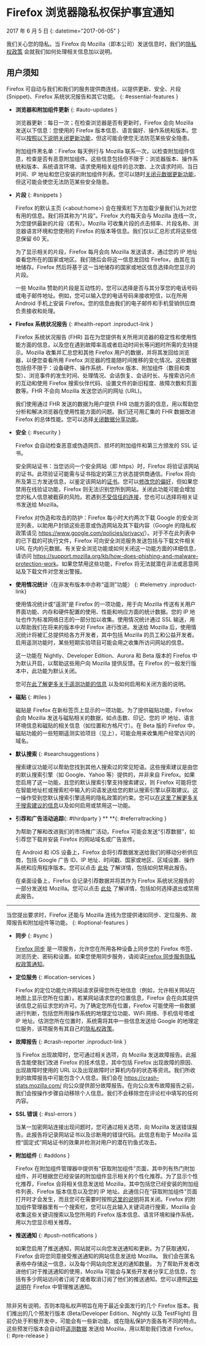 # Firefox 浏览器隐私权保护事宜通知

2017 年 6 月 5 日
{: datetime="2017-06-05" }

我们关心您的隐私。当 Firefox 向 Mozilla（即本公司）发送信息时，我们的[隐私权政策](https://www.mozilla.org/privacy/) 会就我们如何处理相关信息加以说明。

## 用户须知

Firefox 可自动与我们和我们的服务提供商连线，以提供更新、安全、片段 (Snippet)、Firefox 系统状况报告和其它功能。
{: #essential-features }

* **浏览器和附加组件更新**
{: #auto-updates }

	浏览器更新：每日一次；在检查浏览器是否有更新时，Firefox 会向 Mozilla 发送以下信息：您使用的 Firefox 版本信息、语言偏好、操作系统和版本。您可以[按照以下说明关闭更新功能](https://support.mozilla.org/kb/how-stop-firefox-automatically-making-connections#w_auto-update-checking)，但这可能会使您无法防范某些安全隐患。

	附加组件黑名单：Firefox 每天例行与 Mozilla 联系一次，以检查附加组件信息，检查是否有恶意附加组件。这些信息包括但不限于：浏览器版本、操作系统和版本、系统语言环境、请求使用相关组件的总次数、上次请求时间、当日时间、IP 地址和您已安装的附加组件列表。您可以随时[关闭元数据更新功能](https://blog.mozilla.org/addons/how-to-opt-out-of-add-on-metadata-updates/)，但这可能会使您无法防范某些安全隐患。

* **片段**
{: #snippets }

	Firefox 的默认主页 (&lt;about:home&gt;) 会在搜索栏下方加载少量我们认为对您有用的信息。我们将其称为“片段”。Firefox 大约每天会与 Mozilla 连线一次，为您提供最新的片段（若有）。Mozilla 可收集片段的点击频率、片段名称、浏览器语言环境和您使用的 Firefox 的版本等信息。我们仅以汇总形式将这些信息保留 60 天。

	为了显示相关的片段，Firefox 每月会向 Mozilla 发送请求，通过您的 IP 地址查看您所在的国家或地区。我们随后会将这一信息发回给 Firefox，由其在当地储存。Firefox 然后将基于这一当地储存的国家或地区信息选择向您显示的片段。

	一些 Mozilla 赞助的片段是互动性的，您可以选择是否与其分享您的电话号码或电子邮件地址。例如，您可以输入您的电话号码来接收短信，以在所用 Android 手机上安装 Firefox。您的信息由我们的电子邮件和手机营销供应商负责接收和处理。

* **Firefox 系统状况报告**
{: #health-report .inproduct-link }

	Firefox 系统状况报告 (FHR) 旨在为您提供有关所用浏览器的稳定性和使用性能方面的信息，以及您在遇到故障率高或者启动时间长等问题时所需的支持提示。Mozilla 收集并汇总您和其他 Firefox 用户的数据，并将其发回给浏览器，以便您查看所用 Firefox 浏览器的性能随时间推移的变化情况。这些数据包括但不限于：设备硬件、操作系统、Firefox 版本、附加组件（数目和类型）、浏览事件的发生时间、处理情况、会话恢复、会话时长、与搜索访问点的互动和使用 Firefox 搜索伙伴代码、设置文件的新旧程度、故障次数和页面数等。FHR 不会向 Mozilla 发送您访问的网址 (URL)。

	我们使用通过 FHR 发送的数据为用户提供 FHR 功能方面的信息，用以帮助您分析和解决浏览器在使用性能方面的问题。我们还可用汇集的 FHR 数据改进 Firefox 的总体性能。您可以选择[关闭数据分享功能](https://support.mozilla.org/kb/firefox-health-report-understand-your-browser-perf#w_how-to-turn-data-sharing-on-or-off)。

* **安全**
{: #security }

	Firefox 会自动检查恶意或伪造网页、损坏的附加组件和第三方颁发的 SSL 证书。

	安全网站证书：当您访问一个安全网站（即 https）时，Firefox 将验证该网站的证书。此项验证可能需与证书指定的第三方状态提供商通信。Firefox 将向所及第三方发送信息，以鉴定该网站的[证书](https://support.mozilla.org/kb/secure-website-certificate)。您可以[修改您的偏好](https://support.mozilla.org/kb/advanced-settings-browsing-network-updates-encryption#w_certificates-tab)，但如果您禁用在线验证功能，Firefox 则无法识别您所到网站。关闭此功能可能会增加您的私人信息被截获的风险。若遇到[不受信任的连接](https://support.mozilla.org/kb/connection-untrusted-error-message)，您也可以选择将相关证书发送给 Mozilla。

	Firefox 对伪造和攻击的防护：Firefox 每小时大约两次下载 Google 的安全浏览列表，以助用户封锁这些恶意或伪造网站及其下载内容（Google 的隐私权政策请见 <https://www.google.com/policies/privacy/>）。对于不在此列表中的已下载的可执行文件，Firefox 可向安全浏览服务发送包括与下载文件相关 URL 在内的元数据。有关安全浏览功能或如何关闭这一功能方面的详细信息，请访问 <https://support.mozilla.org/kb/how-does-phishing-and-malware-protection-work>。如果您禁用这些功能，Firefox 将无法就潜在非法或恶意网站及下载文件对您发出警报。

* **使用情况统计**（在非发布版本中亦称“遥测”功能）
{: #telemetry .inproduct-link}

	使用情况统计或“遥测”是 Firefox 的一项功能，用于向 Mozilla 传送有关用户界面功能、内存和硬件配置的使用、性能和响应方面的统计数据。您的 IP 地址也作为标准网络日志的一部分加以收集。使用情况统计通过 SSL 输送，用以帮助我们在将来的版本中对 Firefox 进行改进。发送给 Mozilla 后，使用情况统计将被汇总提供给各方开发者，其中包括 Mozilla 的员工和公益开发者。启用遥测功能时，某些短期实验项目可能会用之收集所访问网站的信息。

	这一功能在 Nightly、Developer Edition、Aurora 和 Beta 版本的 Firefox 中为默认开启，以帮助这些用户向 Mozilla 提供反馈。在 Firefox 的一般发行版本中，此功能为默认关闭。

	您可[在此了解更多关于遥测功能的信息](https://support.mozilla.org/kb/send-performance-data-improve-firefox) 以及如何启用和关闭方面的说明。

* **磁贴**
{: #tiles }

	磁贴是 Firefox 在新标签页上显示的一项功能。为了提供磁贴功能，Firefox 会向 Mozilla 发送与磁贴相关的数据，如点击数、印记、您的 IP 地址、语言环境信息和磁贴的相关信息（如位置和方格尺寸）。在 Beta 版的 Firefox 中，磁贴功能的一些短期遥测实验项目（见上），可能会用来收集用户经常访问的域名。

* **默认搜索**
{: #searchsuggestions }

	搜索建议功能可以帮助您找到其他人搜索过的常见短语。这些搜索建议是由您的默认搜索引擎（如 Google、Yahoo 等）提供的，并非来自 Firefox。如果您启用了这一功能，且您的默认搜索引擎支持搜索建议，则 Firefox 可能将您在智能地址栏或搜索栏中输入的词语发送给您的默认搜索引擎以获取建议。这一操作受到您默认搜索引擎适用的隐私政策的约束。您可以[在这里了解更多关于搜索建议的信息](https://support.mozilla.org/kb/use-popular-search-suggestions-firefox-search-bar)以及如何启用或禁用这一功能。

* **引荐和广告活动追踪**{: #thirdparty } ** **{: #referraltracking }

	为帮助了解和改进我们的市场推广活动，Firefox 可能会发送“引荐数据”，如引荐您下载并安装 Firefox 的网站域名或广告宣传。
 
	在 Android 和 iOS 设备上，Firefox 会将引荐数据发送给我们的移动分析供应商，包括 Google 广告 ID、IP 地址、时间戳、国家或地区、区域设置、操作系统和应用程序版本。您可以点击 [此处](https://support.mozilla.org/kb/send-anonymous-usage-data-firefox-mobile-devices) 了解详情，包括如何禁用此报告。

	在桌面设备上，Firefox 会记录引荐数据并将其作为 Firefox 系统状况报告的一部分发送给 Mozilla。您可以点击 [此处](https://support.mozilla.org/kb/desktop-attribution-privacy) 了解详情，包括如何选择退出或禁用此报告。

---------------------------------------

当您提出要求时，Firefox 还能与 Mozilla 连线为您提供诸如同步、定位服务、故障报告和附加组件等功能。
{: #optional-features }

* **同步**
{: #sync }

	[Firefox 同步](https://www.mozilla.org/firefox/sync/) 是一项服务，允许您在所用各种设备上同步您的 Firefox 书签、浏览历史、密码和设置。如果您使用同步服务，请阅读[Firefox 同步服务隐私权政策通知](https://accounts.firefox.com/legal/privacy)。

* **定位服务**
{: #location-services }

	Firefox 的定位功能允许网站请求获得您所在地信息（例如，允许相关网站在地图上显示您所在位置）。若某网站请求您的位置信息，Firefox 会在向其提供该信息之前征求您的许可。为了确定您所在位置，Firefox 可能使用一些数据进行判断，包括您所用操作系统的地理定位功能、WiFi 网络、手机信号塔或 IP 地址。估测您所在位置时，系统需将其中一些信息发送给 Google 的地理定位服务，该项服务有其自己的[隐私权政策](https://www.google.com/privacy/lsf.html)。

* **故障报告**
{: #crash-reporter .inproduct-link }

	当 Firefox 出现故障时，您可通过相关选项，向 Mozilla 发送故障报告。此报告含能使我们改进 Firefox 的技术信息，其中包括 Firefox 出现故障的原因、出现故障时使用的 URL 以及出现故障时计算机内存的状态等资讯。我们所收到的故障报告中可能包含个人信息。我们会在 <https://crash-stats.mozilla.com/> 向公众提供部分故障报告。在向公众发布故障报告之前，我们会按操作步骤自动移除个人信息。我们不会移除您在评论栏中填写的任何内容。

* **SSL 错误**
{: #ssl-errors }

	当某一加密网站连接出现问题时，您可通过相关选项，向 Mozilla 发送错误报告。此报告将记录网站证书以及诊断用的错误代码。此信息有助于 Mozilla 监控“固定式”网站证书的效果并检测对用户的潜在钓鱼式攻击。

* **附加组件**
{: #addons }

	Firefox 在附加组件管理器中提供有“获取附加组件”页面，其中列有热门附加组件，并可根据您已经安装的附加组件显示相关的个性化推荐。为了显示个性化推荐，Firefox 会将相关信息发送给 Mozilla，其中包括您已经安装的附加组件列表、Firefox 版本信息以及您的 IP 地址。此通信只在“获取附加组件”页面打开时才会发生，而且您可在需要时按照[这里的说明](https://blog.mozilla.org/addons/how-to-opt-out-of-add-on-metadata-updates/)将其关闭。Firefox 的附加组件管理器里有一个搜索栏，您可以在此输入关键词进行搜索，Mozilla 会收集这些关键词搜索以及您所用的 Firefox 版本信息、语言环境和操作系统，用以为您显示相关推荐。

* **推送通知**
{: #push-notifications }

	如果您启用了推送通知，网站就可以向您发送通知和更新。为了获取通知，Firefox 会将您同意接受推送通知的网站信息发送给 Mozilla。 我们会在匿名表格中存储这一信息，以及每个网站向您发送的通知数量。 为了帮助开发者改进他们对于推送通知的使用，Mozilla 可能会与某些开发者分享汇总信息，包括有多少网站访问者订阅了或者取消订阅了他们的推送通知。您可以遵照[这些说明](https://support.mozilla.org/kb/push-notifications-firefox)在 Firefox 中管理推送通知。
	
##

除非另有说明，否则本隐私权声明旨在用于最近全面发行的几个 Firefox 版本。我们推出的几个预发行版本 (Beta/Developer Edition、Nightly 以及 TestFlight) 目前仍处于积极开发中，可能会有一些新功能，或在隐私保护方面各有不同的特点。这些预发行版本会自动将[遥测数据](https://gecko.readthedocs.io/en/latest/toolkit/components/telemetry/telemetry/index.html) 发送给 Mozilla，用以帮助我们改进 Firefox。
{: #pre-release }
